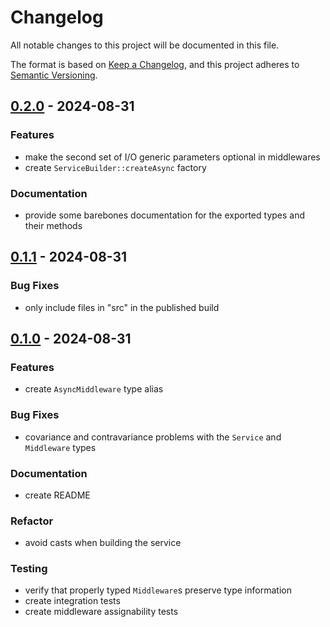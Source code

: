 # Changelog

All notable changes to this project will be documented in this file.

The format is based on [Keep a Changelog](https://keepachangelog.com/en/1.1.0/),
and this project adheres to [Semantic Versioning](https://semver.org/spec/v2.0.0.html).

## [0.2.0] - 2024-08-31

### Features

- make the second set of I/O generic parameters optional in middlewares
- create `ServiceBuilder::createAsync` factory

### Documentation

- provide some barebones documentation for the exported types and their methods

## [0.1.1] - 2024-08-31

### Bug Fixes

- only include files in "src" in the published build

## [0.1.0] - 2024-08-31

### Features

- create `AsyncMiddleware` type alias

### Bug Fixes

- covariance and contravariance problems with the `Service` and `Middleware` types

### Documentation

- create README

### Refactor

- avoid casts when building the service

### Testing

- verify that properly typed `Middleware`s preserve type information
- create integration tests
- create middleware assignability tests

[0.2.0]: https://github.com/zenekron/zecomi/compare/v0.1.1..v0.2.0
[0.1.1]: https://github.com/zenekron/zecomi/compare/v0.1.0..v0.1.1
[0.1.0]: https://github.com/zenekron/zecomi/tag/v0.1.0

